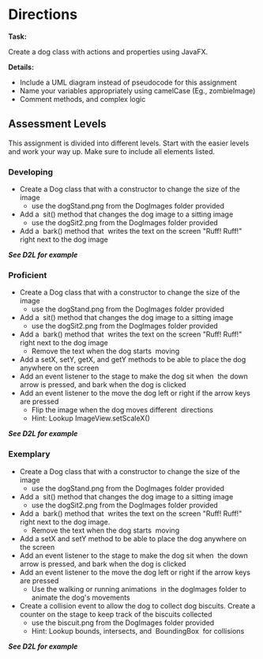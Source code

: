 # Directions

**Task:**

Create a dog class with actions and properties using JavaFX.

**Details:**
* Include a UML diagram instead of pseudocode for this assignment
* Name your variables appropriately using camelCase (Eg., zombieImage)
* Comment methods, and complex logic

## Assessment Levels

This assignment is divided into different levels. Start with the easier levels and work your way up. Make sure to include all elements listed.

### Developing
* Create a Dog class that with a constructor to change the size of the image
  * use the dogStand.png from the DogImages folder provided
* Add a  sit() method that changes the dog image to a sitting image
  * use the dogSit2.png from the DogImages folder provided
* Add a  bark() method that  writes the text on the screen "Ruff! Ruff!" right next to the dog image

***See D2L for example***


### Proficient
* Create a Dog class that with a constructor to change the size of the image
  * use the dogStand.png from the DogImages folder provided
* Add a  sit() method that changes the dog image to a sitting image
  * use the dogSit2.png from the DogImages folder provided
* Add a  bark() method that  writes the text on the screen "Ruff! Ruff!" right next to the dog image
  * Remove the text when the dog starts  moving
* Add a setX, setY, getX, and getY methods to be able to place the dog anywhere on the screen
* Add an event listener to the stage to make the dog sit when  the down arrow is pressed, and bark when the dog is clicked
* Add an event listener to the move the dog left or right if the arrow keys are pressed
  * Flip the image when the dog moves different  directions
  * Hint: Lookup ImageView.setScaleX()
 
***See D2L for example***
	

### Exemplary
* Create a Dog class that with a constructor to change the size of the image
  * use the dogStand.png from the DogImages folder provided
* Add a  sit() method that changes the dog image to a sitting image
  * use the dogSit2.png from the DogImages folder provided
* Add a  bark() method that  writes the text on the screen "Ruff! Ruff!" right next to the dog image.
  * Remove the text when the dog starts  moving
* Add a setX and setY method to be able to place the dog anywhere on the screen
* Add an event listener to the stage to make the dog sit when  the down arrow is pressed, and bark when the dog is clicked
* Add an event listener to the move the dog left or right if the arrow keys are pressed
  * Use the walking or running animations  in the dogImages folder to  animate the dog's movements
* Create a collision event to allow the dog to collect dog biscuits. Create a counter on the stage to keep track of the biscuits collected
  * use the biscuit.png from the DogImages folder provided
  * Hint: Lookup bounds, intersects, and  BoundingBox  for collisions
 
***See D2L for example***